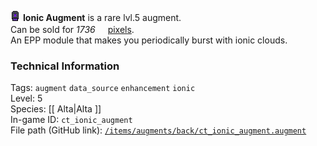 ![ ](https://raw.githubusercontent.com/Ceterai/Enternia/main/items/augments/back/ct_ionic_augment.png) **Ionic Augment** is a rare lvl.5 augment.  
Can be sold for *1736* <img src="https://starbounder.org/mediawiki/images/2/21/Pixel.png" width="12" height="16"/> [pixels](https://starbounder.org/Pixel).  
An EPP module that makes you periodically burst with ionic clouds.

### Technical Information

Tags: `augment` `data_source` `enhancement` `ionic`  
Level: 5  
Species: [[ Alta|Alta ]]  
In-game ID: `ct_ionic_augment`  
File path (GitHub link): [`/items/augments/back/ct_ionic_augment.augment`](https://github.com/Ceterai/Enternia/blob/main/items/augments/back/ct_ionic_augment.augment)
